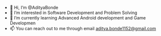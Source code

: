 - 👋 Hi, I’m @AdityaBonde
- 👀 I’m interested in Software Development and Problem Solving
- 🌱 I’m currently learning Advanced Android development and Game Developmen
- 📫 You can reach out to me through email aditya.bonde1152@gmail.com

<!---
AdityaB1152/AdityaB1152 is a ✨ special ✨ repository because its `README.md` (this file) appears on your GitHub profile.
You can click the Preview link to take a look at your changes.
--->
